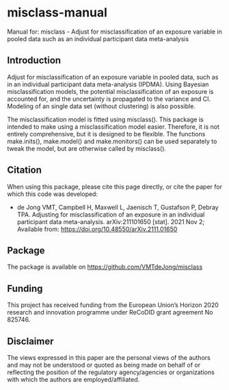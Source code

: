 # misclass-manual
Manual for: misclass - Adjust for misclassification of an exposure variable in pooled data such as an individual participant data meta-analysis

## Introduction
Adjust for misclassification of an exposure variable in pooled data,
such as in an individual participant data meta-analysis (IPDMA). Using Bayesian
misclassification models, the potential misclassification of an exposure is
accounted for, and the uncertainty is propagated to the variance and CI. 
Modeling of an single data set (without clustering) is also possible.

The misclassification model is fitted using misclass(). This package is 
intended to make using a misclassification model easier. Therefore, it is not 
entirely comprehensive, but it is designed to be flexible. The functions
make.inits(), make.model() and make.monitors() can be used separately to 
tweak the model, but are otherwise called by misclass(). 

## Citation
When using this package, please cite this page directly, or cite the paper for which this code was developed:
* de Jong VMT, Campbell H, Maxwell L, Jaenisch T, Gustafson P, Debray TPA. Adjusting for misclassification of an exposure in an individual participant data meta-analysis. arXiv:211101650 [stat]. 2021 Nov 2; Available from: https://doi.org/10.48550/arXiv.2111.01650

## Package
The package is available on https://github.com/VMTdeJong/misclass

## Funding 
This project has received funding from the European Union’s Horizon 2020 research and innovation programme
under ReCoDID grant agreement No 825746.

## Disclaimer
The views expressed in this paper are the personal views of the authors and may not be understood or quoted as being
made on behalf of or reflecting the position of the regulatory agency/agencies or organizations with which the authors are
employed/affiliated.

